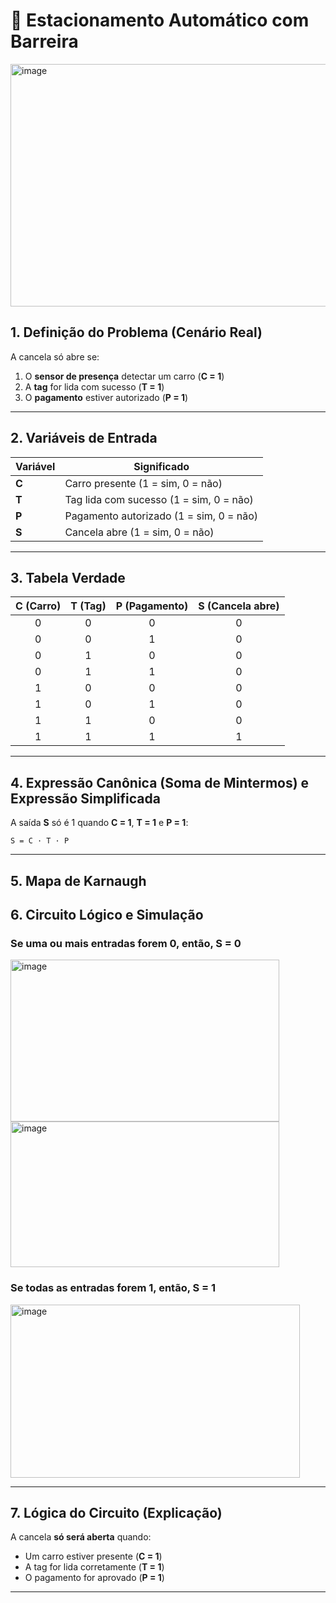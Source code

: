# 🚗 Estacionamento Automático com Barreira

<img width="528" height="388" alt="image" src="https://github.com/user-attachments/assets/b1c4a8e7-b929-4d23-a395-10a6796e2662" />

## 1. Definição do Problema (Cenário Real)

A cancela só abre se:
1. O **sensor de presença** detectar um carro (**C = 1**)
2. A **tag** for lida com sucesso (**T = 1**)
3. O **pagamento** estiver autorizado (**P = 1**)

---

## 2. Variáveis de Entrada

| Variável | Significado |
|----------|-------------|
| **C** | Carro presente (1 = sim, 0 = não) |
| **T** | Tag lida com sucesso (1 = sim, 0 = não) |
| **P** | Pagamento autorizado (1 = sim, 0 = não) |
| **S** | Cancela abre (1 = sim, 0 = não) |

---

## 3. Tabela Verdade

| C (Carro) | T (Tag) | P (Pagamento) | S (Cancela abre) |
|:---------:|:-------:|:--------------:|:----------------:|
| 0 | 0 | 0 | 0 |
| 0 | 0 | 1 | 0 |
| 0 | 1 | 0 | 0 |
| 0 | 1 | 1 | 0 |
| 1 | 0 | 0 | 0 |
| 1 | 0 | 1 | 0 |
| 1 | 1 | 0 | 0 |
| 1 | 1 | 1 | 1 |

---

## 4. Expressão Canônica (Soma de Mintermos) e Expressão Simplificada

A saída **S** só é 1 quando **C = 1**, **T = 1** e **P = 1**:

`S = C · T · P`

---
## 5. Mapa de Karnaugh

## 6. Circuito Lógico e Simulação

### Se uma ou mais entradas forem 0, então, S = 0
<img width="430" height="259" alt="image" src="https://github.com/user-attachments/assets/65676d2b-8508-454c-b17b-8fc0ac7a5528" />
<img width="430" height="233" alt="image" src="https://github.com/user-attachments/assets/1d98b049-ca7a-43cd-b0e8-77ba45c428e1" /> <br>

### Se todas as entradas forem 1, então, S = 1 <br>
<img width="463" height="277" alt="image" src="https://github.com/user-attachments/assets/f82f8e10-7f98-49f7-a90c-5500b6d917d9" />

---

## 7. Lógica do Circuito (Explicação)

A cancela **só será aberta** quando:
- Um carro estiver presente (**C = 1**)
- A tag for lida corretamente (**T = 1**)
- O pagamento for aprovado (**P = 1**)

---
